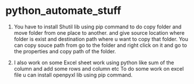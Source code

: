 # python_automate_stuff

  1. You have to install Shutil lib using pip command to do copy folder and move folder from one place to another.
  and give source location where folder is exist and destination path where u want to copy that folder.
  You can copy souce path from go to the folder and right click on it and go to the properties and copy path of the folder.
  

  2. I also work on some Excel sheet work using python like sum of the column and add some rows and column etc
   To do some work on excel file u can install openpyxl lib using pip command.
